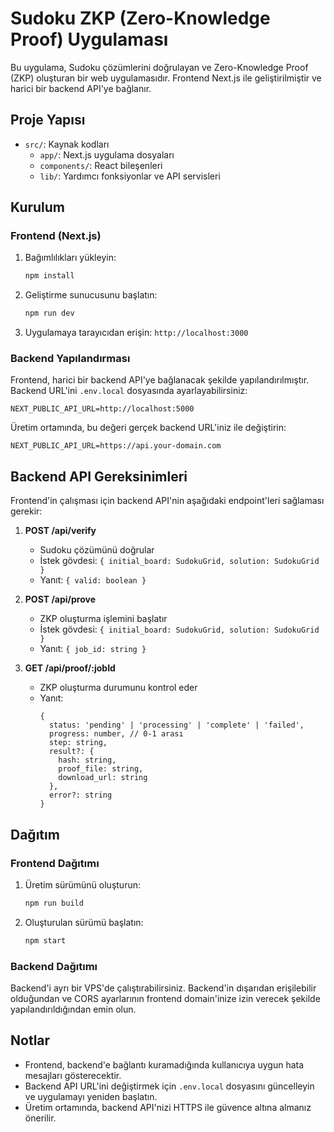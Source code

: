 # Sudoku ZKP (Zero-Knowledge Proof) Uygulaması

Bu uygulama, Sudoku çözümlerini doğrulayan ve Zero-Knowledge Proof (ZKP) oluşturan bir web uygulamasıdır. Frontend Next.js ile geliştirilmiştir ve harici bir backend API'ye bağlanır.

## Proje Yapısı

- `src/`: Kaynak kodları
  - `app/`: Next.js uygulama dosyaları
  - `components/`: React bileşenleri
  - `lib/`: Yardımcı fonksiyonlar ve API servisleri

## Kurulum

### Frontend (Next.js)

1. Bağımlılıkları yükleyin:
   ```bash
   npm install
   ```

2. Geliştirme sunucusunu başlatın:
   ```bash
   npm run dev
   ```

3. Uygulamaya tarayıcıdan erişin: `http://localhost:3000`

### Backend Yapılandırması

Frontend, harici bir backend API'ye bağlanacak şekilde yapılandırılmıştır. Backend URL'ini `.env.local` dosyasında ayarlayabilirsiniz:

```
NEXT_PUBLIC_API_URL=http://localhost:5000
```

Üretim ortamında, bu değeri gerçek backend URL'iniz ile değiştirin:

```
NEXT_PUBLIC_API_URL=https://api.your-domain.com
```

## Backend API Gereksinimleri

Frontend'in çalışması için backend API'nin aşağıdaki endpoint'leri sağlaması gerekir:

1. **POST /api/verify**
   - Sudoku çözümünü doğrular
   - İstek gövdesi: `{ initial_board: SudokuGrid, solution: SudokuGrid }`
   - Yanıt: `{ valid: boolean }`

2. **POST /api/prove**
   - ZKP oluşturma işlemini başlatır
   - İstek gövdesi: `{ initial_board: SudokuGrid, solution: SudokuGrid }`
   - Yanıt: `{ job_id: string }`

3. **GET /api/proof/:jobId**
   - ZKP oluşturma durumunu kontrol eder
   - Yanıt:
     ```
     {
       status: 'pending' | 'processing' | 'complete' | 'failed',
       progress: number, // 0-1 arası
       step: string,
       result?: {
         hash: string,
         proof_file: string,
         download_url: string
       },
       error?: string
     }
     ```

## Dağıtım

### Frontend Dağıtımı

1. Üretim sürümünü oluşturun:
   ```bash
   npm run build
   ```

2. Oluşturulan sürümü başlatın:
   ```bash
   npm start
   ```

### Backend Dağıtımı

Backend'i ayrı bir VPS'de çalıştırabilirsiniz. Backend'in dışarıdan erişilebilir olduğundan ve CORS ayarlarının frontend domain'inize izin verecek şekilde yapılandırıldığından emin olun.

## Notlar

- Frontend, backend'e bağlantı kuramadığında kullanıcıya uygun hata mesajları gösterecektir.
- Backend API URL'ini değiştirmek için `.env.local` dosyasını güncelleyin ve uygulamayı yeniden başlatın.
- Üretim ortamında, backend API'nizi HTTPS ile güvence altına almanız önerilir.
